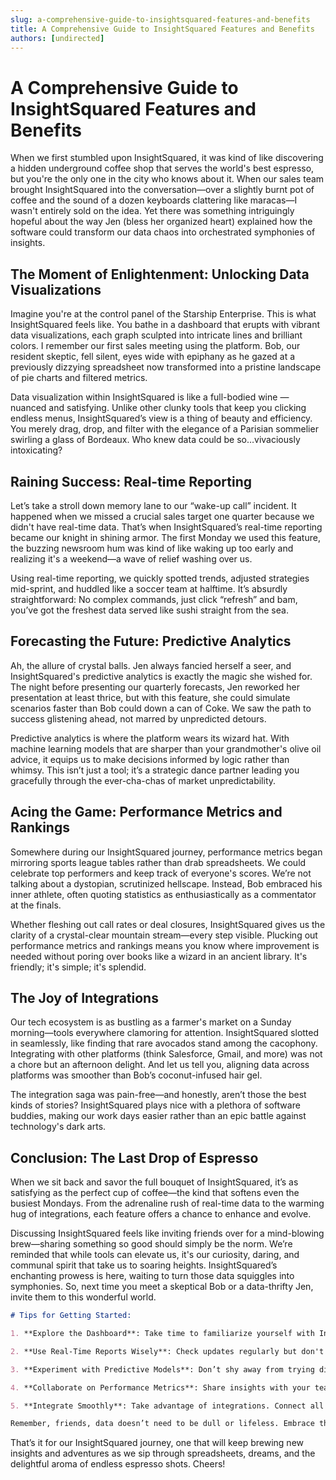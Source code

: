 ```yaml
---
slug: a-comprehensive-guide-to-insightsquared-features-and-benefits
title: A Comprehensive Guide to InsightSquared Features and Benefits
authors: [undirected]
---
```



# A Comprehensive Guide to InsightSquared Features and Benefits

When we first stumbled upon InsightSquared, it was kind of like discovering a hidden underground coffee shop that serves the world's best espresso, but you're the only one in the city who knows about it. When our sales team brought InsightSquared into the conversation—over a slightly burnt pot of coffee and the sound of a dozen keyboards clattering like maracas—I wasn't entirely sold on the idea. Yet there was something intriguingly hopeful about the way Jen (bless her organized heart) explained how the software could transform our data chaos into orchestrated symphonies of insights.

## The Moment of Enlightenment: Unlocking Data Visualizations

Imagine you're at the control panel of the Starship Enterprise. This is what InsightSquared feels like. You bathe in a dashboard that erupts with vibrant data visualizations, each graph sculpted into intricate lines and brilliant colors. I remember our first sales meeting using the platform. Bob, our resident skeptic, fell silent, eyes wide with epiphany as he gazed at a previously dizzying spreadsheet now transformed into a pristine landscape of pie charts and filtered metrics.

Data visualization within InsightSquared is like a full-bodied wine — nuanced and satisfying. Unlike other clunky tools that keep you clicking endless menus, InsightSquared’s view is a thing of beauty and efficiency. You merely drag, drop, and filter with the elegance of a Parisian sommelier swirling a glass of Bordeaux. Who knew data could be so…vivaciously intoxicating?

## Raining Success: Real-time Reporting

Let’s take a stroll down memory lane to our “wake-up call” incident. It happened when we missed a crucial sales target one quarter because we didn't have real-time data. That’s when InsightSquared’s real-time reporting became our knight in shining armor. The first Monday we used this feature, the buzzing newsroom hum was kind of like waking up too early and realizing it's a weekend—a wave of relief washing over us.

Using real-time reporting, we quickly spotted trends, adjusted strategies mid-sprint, and huddled like a soccer team at halftime. It’s absurdly straightforward: No complex commands, just click “refresh” and bam, you’ve got the freshest data served like sushi straight from the sea.

## Forecasting the Future: Predictive Analytics

Ah, the allure of crystal balls. Jen always fancied herself a seer, and InsightSquared's predictive analytics is exactly the magic she wished for. The night before presenting our quarterly forecasts, Jen reworked her presentation at least thrice, but with this feature, she could simulate scenarios faster than Bob could down a can of Coke. We saw the path to success glistening ahead, not marred by unpredicted detours.

Predictive analytics is where the platform wears its wizard hat. With machine learning models that are sharper than your grandmother's olive oil advice, it equips us to make decisions informed by logic rather than whimsy. This isn’t just a tool; it’s a strategic dance partner leading you gracefully through the ever-cha-chas of market unpredictability.

## Acing the Game: Performance Metrics and Rankings

Somewhere during our InsightSquared journey, performance metrics began mirroring sports league tables rather than drab spreadsheets. We could celebrate top performers and keep track of everyone's scores. We’re not talking about a dystopian, scrutinized hellscape. Instead, Bob embraced his inner athlete, often quoting statistics as enthusiastically as a commentator at the finals.

Whether fleshing out call rates or deal closures, InsightSquared gives us the clarity of a crystal-clear mountain stream—every step visible. Plucking out performance metrics and rankings means you know where improvement is needed without poring over books like a wizard in an ancient library. It's friendly; it's simple; it's splendid.

## The Joy of Integrations

Our tech ecosystem is as bustling as a farmer's market on a Sunday morning—tools everywhere clamoring for attention. InsightSquared slotted in seamlessly, like finding that rare avocados stand among the cacophony. Integrating with other platforms (think Salesforce, Gmail, and more) was not a chore but an afternoon delight. And let us tell you, aligning data across platforms was smoother than Bob’s coconut-infused hair gel.

The integration saga was pain-free—and honestly, aren’t those the best kinds of stories? InsightSquared plays nice with a plethora of software buddies, making our work days easier rather than an epic battle against technology's dark arts.

## Conclusion: The Last Drop of Espresso

When we sit back and savor the full bouquet of InsightSquared, it’s as satisfying as the perfect cup of coffee—the kind that softens even the busiest Mondays. From the adrenaline rush of real-time data to the warming hug of integrations, each feature offers a chance to enhance and evolve.

Discussing InsightSquared feels like inviting friends over for a mind-blowing brew—sharing something so good should simply be the norm. We’re reminded that while tools can elevate us, it's our curiosity, daring, and communal spirit that take us to soaring heights. InsightSquared’s enchanting prowess is here, waiting to turn those data squiggles into symphonies. So, next time you meet a skeptical Bob or a data-thrifty Jen, invite them to this wonderful world.

```markdown
# Tips for Getting Started:

1. **Explore the Dashboard**: Take time to familiarize yourself with InsightSquared's main dashboard. Click around, get lost (in a good way), and feel the magic of visualization!

2. **Use Real-Time Reports Wisely**: Check updates regularly but don't overwhelm yourself. Choose key metrics that align with your goals.

3. **Experiment with Predictive Models**: Don’t shy away from trying different predictive scenarios. It might just give you that ah-ha moment!

4. **Collaborate on Performance Metrics**: Share insights with your team. Celebrate wins together and use data to support growth.

5. **Integrate Smoothly**: Take advantage of integrations. Connect all your tools to keep information flowing perfectly.

Remember, friends, data doesn’t need to be dull or lifeless. Embrace the electrifying potential of InsightSquared, and let your data dance.
```

That’s it for our InsightSquared journey, one that will keep brewing new insights and adventures as we sip through spreadsheets, dreams, and the delightful aroma of endless espresso shots. Cheers!